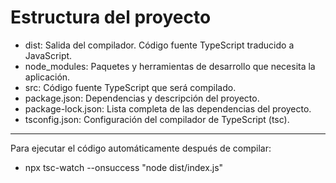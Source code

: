 # Estructura del proyecto

- dist: Salida del compilador. Código fuente TypeScript traducido a JavaScript.
- node_modules: Paquetes y herramientas de desarrollo que necesita la aplicación.
- src: Código fuente TypeScript que será compilado.
- package.json: Dependencias y descripción del proyecto.
- package-lock.json: Lista completa de las dependencias del proyecto.
- tsconfig.json: Configuración del compilador de TypeScript (tsc).

---

Para ejecutar el código automáticamente después de compilar:

- npx tsc-watch --onsuccess "node dist/index.js"